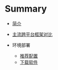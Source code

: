 # Summary

* [简介](README.md)
* [主流跨平台框架对比](Contrast.md)
* 环境部署

  * [推荐配置](Chapter1/SystemRequire.md)
  * [下载软件](Chapter1/SoftwareDownloads.md)